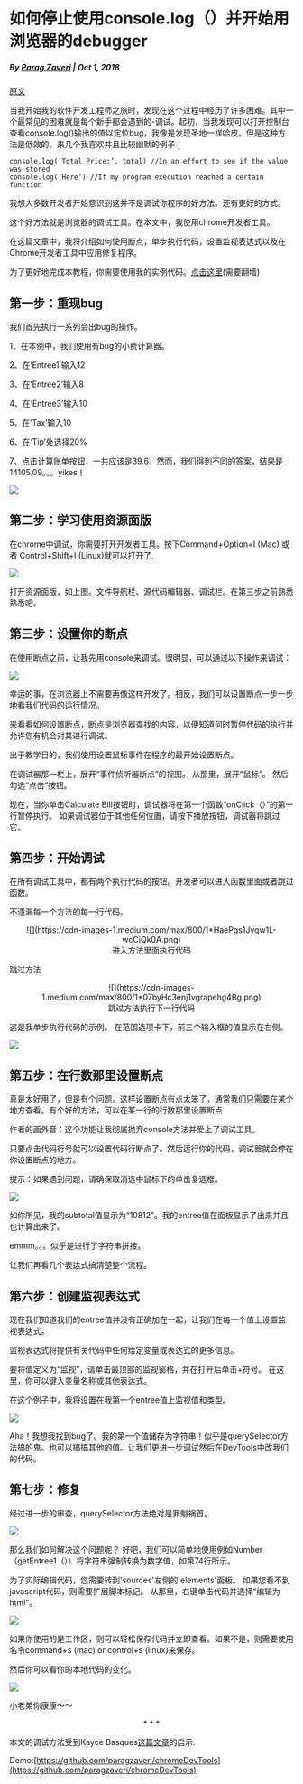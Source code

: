 # 如何停止使用console.log（）并开始用浏览器的debugger

##### By [Parag Zaveri](https://medium.com/@parag.g.zaveri) | Oct 1, 2018

[原文](https://medium.com/datadriveninvestor/stopping-using-console-log-and-start-using-your-browsers-debugger-62bc893d93ff)

当我开始我的软件开发工程师之旅时，发现在这个过程中经历了许多困难。其中一个最常见的困难就是每个新手都会遇到的-调试。起初，当我发现可以打开控制台查看console.log()输出的值以定位bug，我像是发现圣地一样哈皮。但是这种方法是低效的。来几个我喜欢并且比较幽默的例子：

	console.log(‘Total Price:’, total) //In an effort to see if the value was stored
	console.log(‘Here’) //If my program execution reached a certain function

我想大多数开发者开始意识到这并不是调试你程序的好方法。还有更好的方式。

这个好方法就是浏览器的调试工具。在本文中，我使用chrome开发者工具。

在这篇文章中，我将介绍如何使用断点，单步执行代码，设置监视表达式以及在Chrome开发者工具中应用修复程序。

为了更好地完成本教程，你需要使用我的实例代码。[点击这里](https://chromedevtoolsdemo.herokuapp.com)(需要翻墙)

## 第一步：重现bug

我们首先执行一系列会出bug的操作。

1、在本例中，我们使用有bug的小费计算器。

2、在‘Entree1’输入12

3、在‘Entree2’输入8

4、在‘Entree3’输入10

5、在‘Tax’输入10

6、在‘Tip’处选择20%

7、点击计算账单按钮，一共应该是39.6，然而，我们得到不同的答案，结果是14105.09。。。yikes！

![](https://cdn-images-1.medium.com/max/800/1*r-TVPOq2bvKB1clw9vgCHg.png)

## 第二步：学习使用资源面版

在chrome中调试，你需要打开开发者工具。按下Command+Option+I (Mac) 或者 Control+Shift+I (Linux)就可以打开了.

![](https://cdn-images-1.medium.com/max/800/1*t3SETtaOVas1trQfjRO4gw.png)

打开资源面版，如上图。文件导航栏、源代码编辑器、调试栏。在第三步之前熟悉熟悉吧。

## 第三步：设置你的断点

在使用断点之前，让我先用console来调试。很明显，可以通过以下操作来调试：

![](https://cdn-images-1.medium.com/max/800/1*ZLrHNgLfA0_ImUT-bjiN-w.png)

幸运的事，在浏览器上不需要再像这样开发了。相反，我们可以设置断点一步一步地看我们代码的运行情况。

来看看如何设置断点，断点是浏览器查找的内容，以便知道何时暂停代码的执行并允许您有机会对其进行调试。

出于教学目的，我们使用设置鼠标事件在程序的最开始设置断点。

在调试器那一栏上，展开“事件侦听器断点”的视图。 从那里，展开“鼠标”。 然后勾选“点击”按钮。

现在，当你单击Calculate Bill按钮时，调试器将在第一个函数“onClick（）”的第一行暂停执行。 如果调试器位于其他任何位置，请按下播放按钮，调试器将跳过它。

## 第四步：开始调试

在所有调试工具中，都有两个执行代码的按钮。开发者可以进入函数里面或者跳过函数。

不遗漏每一个方法的每一行代码。

<center>![](https://cdn-images-1.medium.com/max/800/1*HaePgs1Jyqw1L-wcCiQk0A.png)</center>
<center>进入方法里面执行代码</center>

跳过方法

<center>![](https://cdn-images-1.medium.com/max/800/1*07byHc3enj1vgrapehg4Bg.png)</center>
<center>跳过方法执行下一行代码</center>

这是我单步执行代码的示例。 在范围选项卡下，前三个输入框的值显示在右侧。

![](https://cdn-images-1.medium.com/max/800/1*EfVOw-IfVMScANFDGn92mw.png)

## 第五步：在行数那里设置断点

真是太好用了，但是有个问题。这样设置断点有点太笨了，通常我们只需要在某个地方查看。有个好的方法，可以在某一行的行数那里设置断点

作者的画外音：这个功能让我彻底抛弃console方法并爱上了调试工具。

只要点击代码行号就可以设置代码行断点了。然后运行你的代码，调试器就会停在你设置断点的地方。

提示：如果遇到问题，请确保取消选中鼠标下的单击复选框。

![](https://cdn-images-1.medium.com/max/800/1*boS5jNmWpJQMc4o5VHReWA.png)

如你所见，我的subtotal值显示为“10812”。我的entree值在面板显示了出来并且也计算出来了。

emmm。。。似乎是进行了字符串拼接。

让我们再看几个表达式搞清楚整个流程。

## 第六步：创建监视表达式

现在我们知道我们的entree值并没有正确加在一起，让我们在每一个值上设置监视表达式。

监视表达式将提供有关代码中任何给定变量或表达式的更多信息。

要将值定义为“监视”，请单击最顶部的监视窗格，并在打开后单击+符号。 在这里，你可以键入变量名称或其他表达式。

在这个例子中，我将设置在我第一个entree值上监视值和类型。

![](https://cdn-images-1.medium.com/max/800/1*kQDNWSdmUhXrpFyOaY9vHA.png)

Aha！我想我找到bug了。我的第一个值储存为字符串！似乎是querySelector方法搞的鬼。也可以搞搞其他的值。让我们更进一步调试然后在DevTools中改我们的代码。

## 第七步：修复

经过进一步的审查，querySelector方法绝对是罪魁祸首。

![](https://cdn-images-1.medium.com/max/800/1*Bg6oJPpIZKnBywUG3U_l1w.png)

那么我们如何解决这个问题呢？ 好吧，我们可以简单地使用例如Number（getEntree1（））将字符串强制转换为数字值，如第74行所示。

为了实际编辑代码，您需要转到'sources'左侧的'elements'面板。 如果您看不到javascript代码，则需要扩展脚本标记。 从那里，右键单击代码并选择“编辑为html”。

![](https://cdn-images-1.medium.com/max/800/1*NPHg0e_aRlVkNYEbQQCITw.png)

如果你使用的是工作区，则可以轻松保存代码并立即查看。如果不是，则需要使用名令command+s (mac) or control+s (linux)来保存。

然后你可以看你的本地代码的变化。

![](https://cdn-images-1.medium.com/max/800/1*WPiRbg5uZXh11NCxr1U_2A.png)

小老弟你康康～～

<center> * * * </center>

本文的调试方法受到Kayce Basques[这篇文章](https://developers.google.com/web/tools/chrome-devtools/javascript/)的启示.

Demo:[https://github.com/paragzaveri/chromeDevTools](https://github.com/paragzaveri/chromeDevTools)

